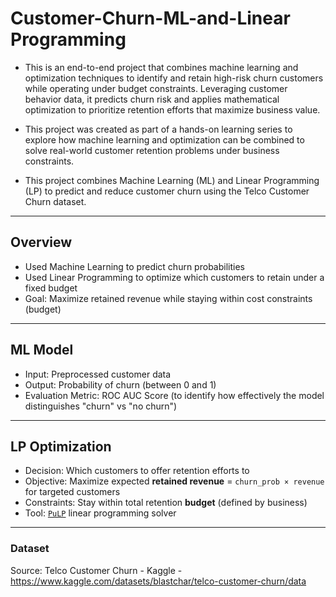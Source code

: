 # Customer-Churn-ML-and-Linear Programming

- This is an end-to-end project that combines machine learning and optimization techniques to identify and retain high-risk churn customers while operating under budget constraints. Leveraging customer behavior data, it predicts churn risk and applies mathematical optimization to prioritize retention efforts that maximize business value.

- This project was created as part of a hands-on learning series to explore how machine learning and optimization can be combined to solve real-world customer retention problems under business constraints.


- This project combines Machine Learning (ML) and Linear Programming (LP) to predict and reduce customer churn using the Telco Customer Churn dataset.

---

## Overview

- Used Machine Learning to predict churn probabilities
- Used Linear Programming to optimize which customers to retain under a fixed budget
- Goal: Maximize retained revenue while staying within cost constraints (budget)

---

## ML Model

- Input: Preprocessed customer data
- Output: Probability of churn (between 0 and 1)
- Evaluation Metric: ROC AUC Score (to identify how effectively the model distinguishes "churn" vs "no churn")

---

## LP Optimization

- Decision: Which customers to offer retention efforts to
- Objective: Maximize expected **retained revenue** = `churn_prob × revenue` for targeted customers
- Constraints: Stay within total retention **budget** (defined by business)
- Tool: [`PuLP`](https://coin-or.github.io/pulp/) linear programming solver 

---

### Dataset
Source: Telco Customer Churn - Kaggle - https://www.kaggle.com/datasets/blastchar/telco-customer-churn/data
